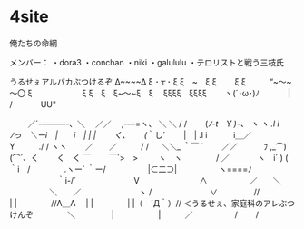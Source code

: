# 4site
俺たちの命綱

メンバー：
	・dora3
	・conchan
	・niki
	・galululu
	・テロリストと戦う三枝氏


うるせぇアルパカぶつけるぞ
Δ~~~~Δ
ξ ･ェ･ ξ
ξ　~　ξ
ξ　　 ξ
ξ　　　“~～~～〇
ξ　　　　　　 ξ
ξ　ξ　ξ~～~ξ　ξ
　ξξξξ　ξξξξ
　　ヽ(´･ω･)ﾉ
　　　 |　 /
　　　 UU"





　　 ／´-―――-、＼
　／／　 ,-―=ヽ、 ＼ ＼
 / /　　 (_ﾉ-t　Y )-、 ヽ ヽ
.l i　　　ﾉっ　＼ーi　|　　i　|
| |　　 く、　　 (_｀し´　　 |　|
.l i　　　 i＿／　 Y　　　./ /
 ヽヽ　　 ／　　／　　　/ /
　 ＼＼_ ｀￣ ´　　 ／／
　　　ﾌ ,_⌒)　 (⌒´、く
　　く　く ￣　　 ￣´>　>
　　 ヽ　ヽ　　　　 / ／
　　　 ヽ　i´ ) ( ｀i　/
　　　　.ヽー´ ｀ー/
　　　　　|⊂二⊃|
　　　　　ヽ====ﾉ
　　　　　　｀i-/´
　　　　　　　V
　　　　　　　 ∧
　　　　　／　　＼
　　　　　＼　　／
　　　　　　　ヽ /
　　　　　　　∨
　　　　 //　 　　　　| |
　　　　//Λ＿Λ　 | |
　　　　| |（　´Д｀）// ＜うるせぇ、家庭科のアレぶつけんぞ
　　　　＼　　　 　 |
　　　　　 |　　　／
　　　　　/ 　　/
